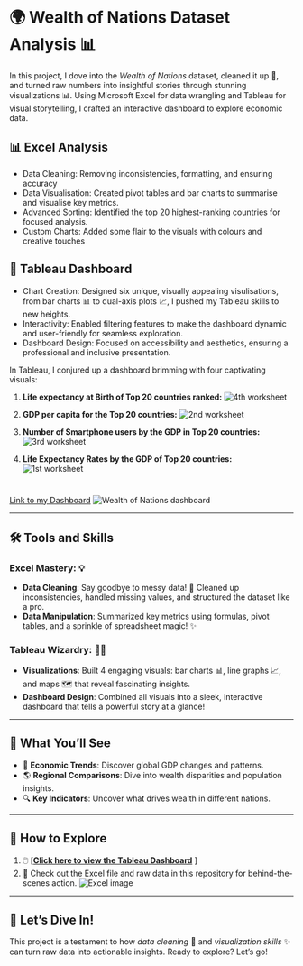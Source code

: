 
# 🌍 Wealth of Nations Dataset Analysis 📊

In this project, I dove into the *Wealth of Nations* dataset, cleaned it up 🧹, and turned raw numbers into insightful stories through stunning visualizations 📊. Using Microsoft Excel for data wrangling and Tableau for visual storytelling, I crafted an interactive dashboard to explore economic data.


## 📊 Excel Analysis

- Data Cleaning: Removing inconsistencies, formatting, and ensuring accuracy 
- Data Visualisation: Created pivot tables and bar charts to summarise and visualise key metrics.
- Advanced Sorting: Identified the top 20 highest-ranking countries for focused analysis.
- Custom Charts: Added some flair to the visuals with colours and creative touches 

## 🎨 Tableau Dashboard
- Chart Creation: Designed six unique, visually appealing visulisations, from bar charts 📊 to dual-axis plots 📈, I pushed my Tableau skills to new heights.
- Interactivity: Enabled filtering features to make the dashboard dynamic and user-friendly for seamless exploration.
- Dashboard Design: Focused on accessibility and aesthetics, ensuring a professional and inclusive presentation.

In Tableau, I conjured up a dashboard brimming with four captivating visuals:

1. **Life expectancy at Birth of Top 20 countries ranked:**
        ![4th worksheet](https://github.com/user-attachments/assets/ceb8bf63-79db-4ae9-96e6-dd4555535736)
 
2. **GDP per capita for the Top 20 countries:**
   ![2nd worksheet](https://github.com/user-attachments/assets/7b610dae-f8d7-476d-a4c6-e4c6db3f0c5c)
 
3. **Number of Smartphone users by the GDP in Top 20 countries:**
    ![3rd worksheet](https://github.com/user-attachments/assets/e854d322-299e-44b6-8149-b82b0d3209bd)
   
4. **Life Expectancy Rates by the GDP of Top 20 countries:**          ![1st worksheet](https://github.com/user-attachments/assets/8627cf64-4d99-4f49-aed7-bc64f479284c)


# 


[Link to my Dashboard](https://public.tableau.com/app/profile/maryam.begum/viz/MaryamBegumWealthofNationsbytheirGDP/WealthofNationsbytheirGDP)
![Wealth of Nations dashboard](https://github.com/user-attachments/assets/53357521-660a-413b-be95-313d89ab45b9)


---

## 🛠️ Tools and Skills  
### Excel Mastery: 💡  
- **Data Cleaning**: Say goodbye to messy data! 🧽 Cleaned up inconsistencies, handled missing values, and structured the dataset like a pro.  
- **Data Manipulation**: Summarized key metrics using formulas, pivot tables, and a sprinkle of spreadsheet magic! ✨  

### Tableau Wizardry: 🧙‍♂️  
- **Visualizations**: Built 4 engaging visuals: bar charts 📊, line graphs 📈, and maps 🗺️ that reveal fascinating insights.  
- **Dashboard Design**: Combined all visuals into a sleek, interactive dashboard that tells a powerful story at a glance!  

---

## 🌟 What You’ll See  
- 🧭 **Economic Trends**: Discover global GDP changes and patterns.  
- 🌎 **Regional Comparisons**: Dive into wealth disparities and population insights.  
- 🔍 **Key Indicators**: Uncover what drives wealth in different nations.  

---

## 🚀 How to Explore  
1. 🖱️ [**[Click here to view the Tableau Dashboard](https://public.tableau.com/app/profile/maryam.begum/viz/MaryamBegumWealthofNationsbytheirGDP/WealthofNationsbytheirGDP)**  ]
2. 📂 Check out the Excel file and raw data in this repository for behind-the-scenes action.
   ![Excel image](https://github.com/user-attachments/assets/8b6f8f3d-443d-4b2a-a008-9e89ccc2d49a)


---

## 🎉 Let’s Dive In!  
This project is a testament to how *data cleaning* 🧹 and *visualization skills* ✨ can turn raw data into actionable insights. Ready to explore? Let’s go!  
